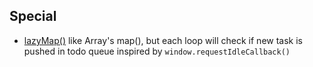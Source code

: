 ## Special

- [lazyMap()](src/lazyMap.ts)
  like Array's map(), but each loop will check if new task is pushed in todo queue
  inspired by `window.requestIdleCallback()`

